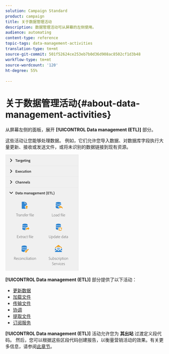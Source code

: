 ```yaml
---
solution: Campaign Standard
product: campaign
title: 关于数据管理活动
description: 数据管理活动可从屏幕的左侧使用。
audience: automating
content-type: reference
topic-tags: data-management-activities
translation-type: tm+mt
source-git-commit: 501f52624ce253eb7b0d36d908ac8502cf1d3b48
workflow-type: tm+mt
source-wordcount: '120'
ht-degree: 55%

---
```



# 关于数据管理活动{#about-data-management-activities}

从屏幕左侧的面板，展开 **[!UICONTROL Data management (ETL)]** 部分。

这些活动让您能够处理数据。 例如，它们允许您导入数据、对数据库字段执行大量更新、接收或发送文件，或将未识别的数据链接到现有资源。

![](assets/wkf_etl_activities.png)

**[!UICONTROL Data management (ETL)]** 部分提供了以下活动：

* [更新数据](../../automating/using/update-data.md)
* [加载文件](../../automating/using/load-file.md)
* [传输文件](../../automating/using/transfer-file.md)
* [协调](../../automating/using/reconciliation.md)
* [提取文件](../../automating/using/extract-file.md)
* [订阅服务](../../automating/using/subscription-services.md)

**[!UICONTROL Data management (ETL)]** 活动允许您为 **其出站** 过渡定义段代码。 然后，您可以根据这些区段代码创建报告，以衡量营销活动的效果。有关更多信息，请参阅[此章节](../../reporting/using/creating-a-report-workflow-segment.md)。
